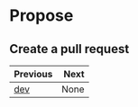 # Propose

## Create a pull request



| Previous |  Next |
|----------|------:|
| [dev](dev.md) | None |
